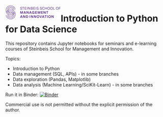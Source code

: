 <img style="float:left;" src="images/smi-logo.png"/> <h1>Introduction to Python for Data Science</h1>

This repository contains Jupyter notebooks for seminars and e-learning courses of Steinbeis School for Management and Innovation.

Topics:
- Introduction to Python
- Data management (SQL, APIs) - in some branches
- Data exploration (Pandas, Matplotlib)
- Data analysis (Machine Learning/SciKit-Learn) - in some branches

Run it in Binder: [![Binder](https://mybinder.org/badge_logo.svg)](https://mybinder.org/v2/gh/mesa-ai/smi-python-ds-intro/insider-disd)

Commercial use is not permitted without the explicit permission of the author.
